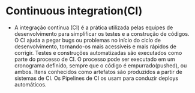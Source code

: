 # Continuous integration(CI)
- A integração contínua (CI) é a prática utilizada pelas equipes de desenvolvimento para simplificar os testes e a construção de códigos.
O CI ajuda a pegar bugs ou problemas no início do ciclo de desenvolvimento, tornando-os mais acessíveis e mais rápidos de corrigir.
Testes e construções automatizadas são executados como parte do processo de CI. O processo pode ser executado em um cronograma definido, 
sempre que o código é empurrado(pushed), ou ambos. Itens conhecidos como artefatos são produzidos a partir de sistemas de CI. 
Os Pipelines de CI os usam para conduzir deploys automáticos.
